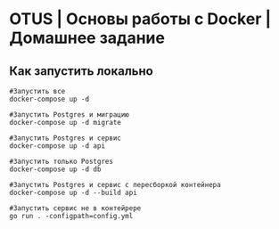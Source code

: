 # OTUS | Основы работы с Docker | Домашнее задание

## Как запустить локально
```console
#Запустить все
docker-compose up -d

#Запустить Postgres и миграцию
docker-compose up -d migrate

#Запустить Postgres и сервис
docker-compose up -d api

#Запустить только Postgres
docker-compose up -d db

#Запустить Postgres и сервис с пересборкой контейнера
docker-compose up -d --build api

#Запустить сервис не в контейрере
go run . -configpath=config.yml
```

